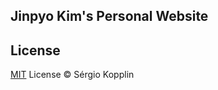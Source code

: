 ## Jinpyo Kim's Personal Website 

## License

[MIT](http://kopplin.mit-license.org/) License © Sérgio Kopplin
